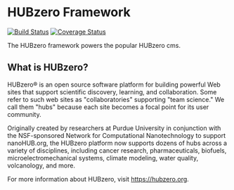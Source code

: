 # HUBzero Framework

[![Build Status](https://travis-ci.org/hubzero/framework.svg?branch=master)](https://travis-ci.org/hubzero/framework)
[![Coverage Status](https://coveralls.io/repos/hubzero/framework/badge.svg?branch=master&service=github)](https://coveralls.io/github/hubzero/framework?branch=master)

The HUBzero framework powers the popular HUBzero cms.

## What is HUBzero?

HUBzero® is an open source software platform for building powerful Web sites that support scientific discovery, learning, and collaboration. Some refer to such web sites as "collaboratories" supporting "team science." We call them "hubs" because each site becomes a focal point for its user community.

Originally created by researchers at Purdue University in conjunction with the NSF-sponsored Network for Computational Nanotechnology to support nanoHUB.org, the HUBzero platform now supports dozens of hubs across a variety of disciplines, including cancer research, pharmaceuticals, biofuels, microelectromechanical systems, climate modeling, water quality, volcanology, and more.

For more information about HUBzero, visit https://hubzero.org.